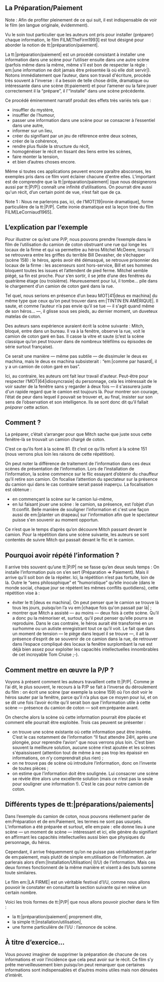 ## La Préparation/Paiement

Note : Afin de profiter pleinement de ce qui suit, il est indispensable de voir le film (en langue originale, évidemment).

Vu le soin tout particulier que les auteurs ont pris pour installer (préparer) chaque information, le film FILM[TheFirm1993] est tout désigné pour aborder la notion de tt:|préparation/paiement|.

La tt:|préparation/paiement| est un procédé consistant à installer une information dans une scène pour l’utiliser ensuite dans une autre scène (parfois même dans la même, même s'il est bon de respecter la règle : em:|une information ne doit jamais être présentée là où elle doit servir|). Notons immédiatement que l’auteur, dans son travail d'écriture, procède très souvent à l'inverse : il a besoin de telle chose drôle, dramatique ou intéressante dans une scène (tt:paiement) et pour l’amener ou la faire jouer correctement il la “prépare”, il l'“installe” dans une scène précédente.

Ce procédé éminemment narratif produit des effets très variés tels que :

* insuffler du mystère,
* insuffler de l’humour,
* passer une information dans une scène pour se consacrer à l’essentiel dans une autre,
* informer sur un lieu,
* créer du signifiant par un jeu de référence entre deux scènes,
* créer de la cohérence,
* rendre plus fluide la structure du récit,
* homogénéiser le récit en tissant des liens entre les scènes,
* faire monter la tension,
* et bien d’autres choses encore.

Même si toutes ces applications peuvent encore paraître absconses, les exemples pris dans ce film vont éclairer chacune d'entre elles. L’important est de comprendre que la tt:|préparation/paiement| (que nous désignerons aussi par tt:|P/P|) connaît une infinité d’utilisations. On pourrait dire aussi qu'un récit, d’un certain point de vue, n’est fait que de ça.

Note 1 : Nous ne parlerons pas, ici, de l’MOT[19|ironie dramatique], forme particulière de la tt:|P/P|. Cette ironie dramatique est la leçon tirée du film FILM[LeCorniaud1965].

## L’explication par l’exemple

Pour illustrer ce qu’est une P/P, nous pouvons prendre l’exemple dans le film de l’utilisation du camion de coton obstruant une rue qui longe les locaux de la firme et qui va permettre au héros <personnage>Mitchel McDeere</personnage>, lorsqu’il se retrouvera entre les griffes du terrible <personnage>Bill Devasher</personnage>, de s’échapper (scène 158) : le héros, après avoir été démasqué, se retrouve prisonnier des locaux de la firme : les ascenseurs sont hors-service, Bill et ses hommes bloquent toutes les issues et l’attendent de pied ferme. Mitchel semble piégé, sa fin est proche. Pour s’en sortir, il se jette d’une des fenêtres du quatrième étage (ou troisième). Heureusement pour lui, il tombe… pile dans le chargement d’un camion de coton garé dans la rue.

Tel quel, nous serions en présence d’un beau MOT[41|deus ex machina] du même type que ceux qu’on peut trouver dans em:|TINTIN EN AMÉRIQUE|. Il saute, et comme l’auteur n’a pas envie qu’il se tue — il s'agit quand même de son héros… —, il glisse sous ses pieds, au dernier moment, un duveteux matelas de coton.

Des auteurs sans expérience auraient écrit la scène suivante : Mitch, bloqué, entre dans un bureau. Il va à la fenêtre, observe la rue, voit le camion de coton garé en bas. Il casse la vitre et saute (c’est la scène classique qu’on peut trouver dans de nombreux téléfilms ou épisodes de série surtout française).

Ce serait une manière — même pas subtile — de dissimuler le deus ex machina, mais le deus ex machina subsisterait : “em:|comme par hasard|, il y a un camion de coton garé en bas”.

Ici, au contraire, les auteurs ont fait leur travail d'auteur. Peut-être pour respecter l’MOT[64|idiosyncrasie] du personnage, cela les intéressait de le voir sauter de la fenêtre sans y regarder à deux fois — il s'assurera juste d'un rapide regard que le camion est toujours là. Pour montrer son courage, l’état de peur dans lequel il pouvait se trouver et, au final, insister sur son sens de l’observation et son intelligence. Ils se sont donc dit qu’il fallait *préparer* cette action.

## Comment ?

La préparer, c’était s’arranger pour que Mitch sache que juste sous cette fenêtre-là se trouvait un camion chargé de coton.

C’est ce qu’ils font à la scène 81. Et c’est ce qu’ils refont à la scène 151 (nous verrons plus loin les raisons de cette répétition).

On peut noter la différence de traitement de l’information dans ces deux scènes de présentation de l’information. Lors de l’installation de l’information, la scène commence sur le flic essayant d’obtenir du chauffeur qu’il retire son camion. On focalise l’attention du spectateur sur la présence du camion qui dans le cas contraire serait passé inaperçu. La focalisation est obtenue :

* en commençant la scène sur le camion lui-même,
* en lui faisant jouer une scène : le camion, sa présence, est l’objet d’un tt:conflit. Belle manière de souligner l’information et c'est une façon aussi de em:|planter un drapeau| sur l'information afin que le spectateur puisse s'en souvenir au moment opportun.

Ce n’est que le temps d’après qu’on découvre Mitch passant devant le camion. Pour la répétition dans une scène suivante, les auteurs se sont contentés de suivre Mitch qui passait devant le flic et le camion.

## Pourquoi avoir répété l’information ?

Il arrive très souvent qu’une tt:|P/P| ne se fasse qu’en deux seuls temps : On installe l’information puis on s’en sert (Préparation => Paiement). Mais il arrive qu’il soit bon de la répéter. Ici, la répétition n’est pas fortuite, loin de là. Outre le “sens philosophique” et “humoristique” qu’elle inocule (dans le monde social, chaque jour se répètent les mêmes conflits quotidiens), cette répétition vise à :

* éviter le tt:|deus ex machina|. On peut penser que le camion se trouve là tous les jours, puisqu’on l’a vu em:|chaque fois qu'on passait par là| ;
* montrer que Mitch a assisté — au moins — deux fois à cette scène. Qu’il a donc pu la mémoriser et, surtout, qu'il peut penser qu’elle pourra se reproduire. Dans le cas contraire, le héros aurait été transformé en un surhomme ou un autiste enregistrant tout ce qu’il voit. Le fait que dans un moment de tension — le piège dans lequel il se trouve —, il ait la présence d’esprit de se souvenir de ce camion dans la rue, de retrouver dans l’espace compliqué des locaux la fenêtre surplombant la rue est déjà bien assez pour exploiter les capacités intellectuelles innombrables de cet incroyable <acteur>Tom Cruise</acteur> ;-).

## Comment mettre en œuvre la P/P ?

Voyons à présent comment les auteurs travaillent cette tt:|P/P|. Comme je l’ai dit, le plus souvent, le recours à la P/P se fait à l’inverse du déroulement du film : on écrit une scène (par exemple la scène 159) où l’on doit voir le héros sauter par la fenêtre, parce qu’il n’a plus que ce moyen pour lui, et on se dit une fois l’avoir écrite qu’il serait bon que l'information utile à cette scène — présence du camion de coton — soit em:préparée avant.

On cherche alors la scène où cette information pourrait être placée et comment elle pourrait être exploitée. Trois cas peuvent se présenter :

* on trouve une scène existante où cette information peut être insérée. C’est le cas notamment de l’information “Il faut attendre 24H, après une plongée, pour reprendre l’avion” que nous verrons plus loin. C’est bien souvent la meilleure solution, aucune scène n’est ajoutée et les scènes s'épaississent (attention tout de même à ne pas trop les épaissir en informations, on n’y comprendrait plus rien) ;
* on ne trouve pas de scène où introduire l’information, donc on l’invente de toutes pièces ;
* on estime que l’information doit être soulignée. Lui consacrer une scène se révèle être alors une excellente solution (mais ce n’est pas la seule pour souligner une information !). C’est le cas pour notre camion de coton.

## Différents types de tt:|préparations/paiements|

Dans l’exemple du camion de coton, nous pouvons réellement parler de em:Préparation et de em:Paiement, les termes ne sont pas usurpés. L’information a été préparée et surtout, elle em:paie : elle donne lieu à une scène — un moment de scène — intéressant et ici, elle génère du signifiant en affirmant les capacités intellectuelles aussi bien que physiques du personnage, du héros.

Cependant, il arrive fréquemment qu’on ne puisse pas véritablement parler de em:paiement, mais plutôt de simple em:utilisation de l’information. Je parlerais alors d’em:|Installation/Utilisation| (I/U) de l’information. Mais ces deux formes fonctionnent de la même manière et visent à des buts somme toute similaires.

Le film em:|LA FIRME| est un véritable festival d’I/U, comme nous allons pouvoir le constater en consultant la section suivante qui en relève un certain nombre.

Voici les trois formes de tt:|P/P| que nous allons pouvoir piocher dans le film :

* la tt:|préparation/paiement| proprement dite,
* la simple tt:|installation/utilisation|,
* une forme particulière de l’I/U : l’annonce de scène.

## À titre d’exercice…

Vous pouvez imaginer de supprimer la préparation de chacune de ces informations et voir l’incidence que cela peut avoir sur le récit. Ce film s’y prête merveilleusement bien puisqu’on peut remarquer que certaines informations sont indispensables et d’autres moins utiles mais non dénuées d’intérêt.
